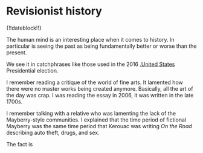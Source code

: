 # Revisionist history 

{!!dateblock!!}

The human mind is an interesting place when it comes to history. In particular is seeing the past as being fundamentally better or worse than the present.

We see it in catchphrases like those used in the 2016 [.United States](US) Presidential election.

I remember reading a critique of the world of fine arts. It lamented how there were no master works being created anymore. Basically, all the art of the day was crap. I was reading the essay in 2006, it was written in the late 1700s.

I remember talking with a relative who was lamenting the lack of the Mayberry-style communities. I explained that the time period of fictional Mayberry was the same time period that Kerouac was writing *On the Road* describing auto theft, drugs, and sex.

The fact is 